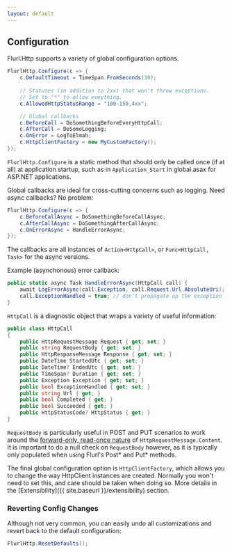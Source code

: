 ```yaml
---
layout: default
---
```


## Configuration

Flurl.Http supports a variety of global configuration options.

````c#
FlurlHttp.Configure(c => {
    c.DefaultTimeout = TimeSpan.FromSeconds(30);
    
    // Statuses (in addition to 2xx) that won't throw exceptions.
    // Set to "*" to allow eveything.
    c.AllowedHttpStatusRange = "100-150,4xx";

    // Global callbacks
    c.BeforeCall = DoSomethingBeforeEveryHttpCall;
    c.AfterCall = DoSomeLogging;
    c.OnError = LogToElmah;
    c.HttpClientFactory = new MyCustomFactory();
});
````

`FlurlHttp.Configure` is a static method that should only be called once (if at all) at application startup, such as in `Application_Start` in global.asax for ASP.NET applications.

Global callbacks are ideal for cross-cutting concerns such as logging. Need async callbacks? No problem: 

````c#
FlurlHttp.Configure(c => {
    c.BeforeCallAsync = DoSomethingBeforeCallAsync;
    c.AfterCallAsync = DoSomethingAfterCallAsync;
    c.OnErrorAsync = HandleErrorAsync;
});
````

The callbacks are all instances of `Action<HttpCall>`, or `Func<HttpCall, Task>` for the async versions.

Example (asynchonous) error callback:

````c#
public static async Task HandleErrorAsync(HttpCall call) {
    await LogErrorAsync(call.Exception, call.Request.Url.AbsoluteUri);
    call.ExceptionHandled = true; // don't propagate up the exception
}
````

`HttpCall` is a diagnostic object that wraps a variety of useful information:

````c#
public class HttpCall
{
    public HttpRequestMessage Request { get; set; }
    public string RequestBody { get; set; }
    public HttpResponseMessage Response { get; set; }
    public DateTime StartedUtc { get; set; }
    public DateTime? EndedUtc { get; set; }
    public TimeSpan? Duration { get; set; }
    public Exception Exception { get; set; }
    public bool ExceptionHandled { get; set; }
    public string Url { get; }
    public bool Completed { get; }
    public bool Succeeded { get; }
    public HttpStatusCode? HttpStatus { get; }
}
````

`RequestBody` is particularly useful in POST and PUT scenarios to work around the [forward-only, read-once nature](http://stackoverflow.com/questions/12102879/httprequestmessage-content-is-lost-when-it-is-read-in-a-logging-delegatinghandle) of `HttpRequestMessage.Content`. It is important to do a null check on `RequestBody` however, as it is typically only populated when using Flurl's Post* and Put* methods.

The final global configuration option is `HttpClientFactory`, which allows you to change the way HttpClient instances are created. Normally you won't need to set this, and care should be taken when doing so. More details in the [Extensibility]({{ site.baseurl }}/extensibility) section.

### Reverting Config Changes

Although not very common, you can easily undo all customizations and revert back to the default configuration:

````c#
FlurlHttp.ResetDefaults();
````

